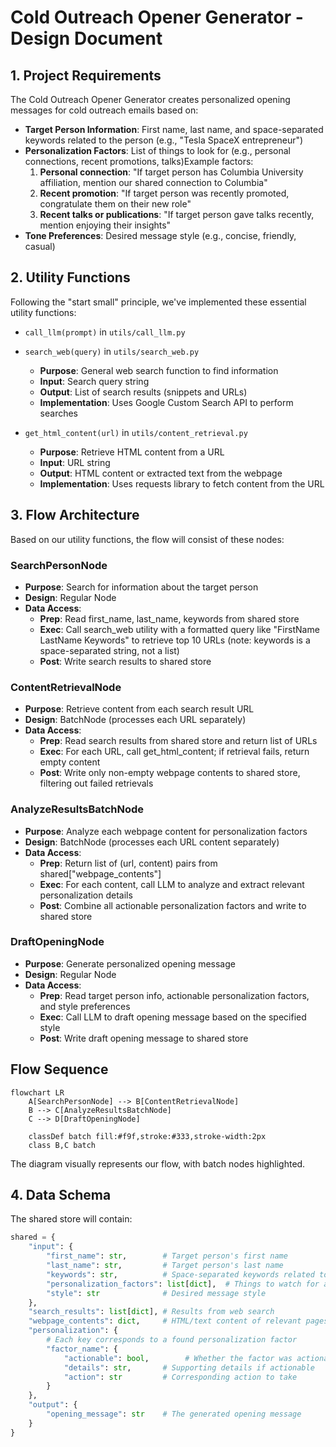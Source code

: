 # Cold Outreach Opener Generator - Design Document

## 1. Project Requirements

The Cold Outreach Opener Generator creates personalized opening messages for cold outreach emails based on:

- **Target Person Information**: First name, last name, and space-separated keywords related to the person (e.g., "Tesla SpaceX entrepreneur")
- **Personalization Factors**: List of things to look for (e.g., personal connections, recent promotions, talks)Example factors:
    1. **Personal connection**: "If target person has Columbia University affiliation, mention our shared connection to Columbia"
    2. **Recent promotion**: "If target person was recently promoted, congratulate them on their new role"
    3. **Recent talks or publications**: "If target person gave talks recently, mention enjoying their insights"
- **Tone Preferences**: Desired message style (e.g., concise, friendly, casual)

## 2. Utility Functions

Following the "start small" principle, we've implemented these essential utility functions:

- `call_llm(prompt)` in `utils/call_llm.py`

- `search_web(query)` in `utils/search_web.py`
   - **Purpose**: General web search function to find information
   - **Input**: Search query string
   - **Output**: List of search results (snippets and URLs)
   - **Implementation**: Uses Google Custom Search API to perform searches

- `get_html_content(url)` in `utils/content_retrieval.py`
   - **Purpose**: Retrieve HTML content from a URL
   - **Input**: URL string
   - **Output**: HTML content or extracted text from the webpage
   - **Implementation**: Uses requests library to fetch content from the URL

## 3. Flow Architecture

Based on our utility functions, the flow will consist of these nodes:

### SearchPersonNode
- **Purpose**: Search for information about the target person
- **Design**: Regular Node
- **Data Access**:
  - **Prep**: Read first_name, last_name, keywords from shared store
  - **Exec**: Call search_web utility with a formatted query like "FirstName LastName Keywords" to retrieve top 10 URLs (note: keywords is a space-separated string, not a list)
  - **Post**: Write search results to shared store

### ContentRetrievalNode
- **Purpose**: Retrieve content from each search result URL
- **Design**: BatchNode (processes each URL separately)
- **Data Access**:
  - **Prep**: Read search results from shared store and return list of URLs
  - **Exec**: For each URL, call get_html_content; if retrieval fails, return empty content
  - **Post**: Write only non-empty webpage contents to shared store, filtering out failed retrievals

### AnalyzeResultsBatchNode
- **Purpose**: Analyze each webpage content for personalization factors
- **Design**: BatchNode (processes each URL content separately)
- **Data Access**:
  - **Prep**: Return list of (url, content) pairs from shared["webpage_contents"]
  - **Exec**: For each content, call LLM to analyze and extract relevant personalization details
  - **Post**: Combine all actionable personalization factors and write to shared store

### DraftOpeningNode
- **Purpose**: Generate personalized opening message
- **Design**: Regular Node
- **Data Access**:
  - **Prep**: Read target person info, actionable personalization factors, and style preferences
  - **Exec**: Call LLM to draft opening message based on the specified style
  - **Post**: Write draft opening message to shared store

## Flow Sequence


```mermaid
flowchart LR
    A[SearchPersonNode] --> B[ContentRetrievalNode]
    B --> C[AnalyzeResultsBatchNode]
    C --> D[DraftOpeningNode]
    
    classDef batch fill:#f9f,stroke:#333,stroke-width:2px
    class B,C batch
```

The diagram visually represents our flow, with batch nodes highlighted.

## 4. Data Schema

The shared store will contain:

```python
shared = {
    "input": {
        "first_name": str,        # Target person's first name
        "last_name": str,         # Target person's last name
        "keywords": str,          # Space-separated keywords related to the person
        "personalization_factors": list[dict],  # Things to watch for and corresponding actions
        "style": str              # Desired message style
    },
    "search_results": list[dict], # Results from web search
    "webpage_contents": dict,     # HTML/text content of relevant pages, keyed by URL
    "personalization": {
        # Each key corresponds to a found personalization factor
        "factor_name": {
            "actionable": bool,        # Whether the factor was actionable
            "details": str,       # Supporting details if actionable
            "action": str         # Corresponding action to take
        }
    },
    "output": {
        "opening_message": str    # The generated opening message
    }
}
```
